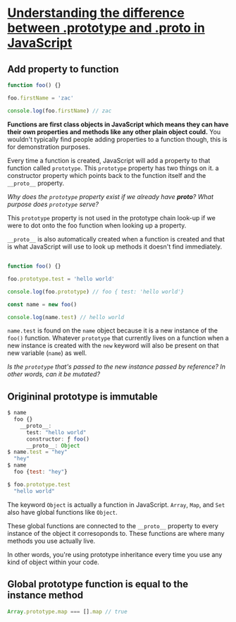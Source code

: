 # [Understanding the difference between .prototype and .__proto__ in JavaScript](https://egghead.io/lessons/javascript-understanding-the-difference-between-prototype-and-__proto__-in-javascript)

## Add property to function
```js
function foo() {}

foo.firstName = 'zac'

console.log(foo.firstName) // zac
```

**Functions are first class objects in JavaScript which means they can have their own properties and methods like any other plain object could.** You wouldn't typically find people adding properties to a function though, this is for demonstration purposes.

Every time a function is created, JavaScript will add a property to that function called `prototype`. This `prototype` property has two things on it. a constructor property which points back to the function itself and the `__proto__` property.

_Why does the `prototype` property exist if we already have __proto__?_ 
_What purpose does `prototype` serve?_

This `prototype` property is not used in the prototype chain look-up if we were to dot onto the foo function when looking up a property.

`__proto__` is also automatically created when a function is created and that is what JavaScript will use to look up methods it doesn't find immediately.

##
```js
function foo() {}

foo.prototype.test = 'hello world'

console.log(foo.prototype) // foo { test: 'hello world'}

const name = new foo()

console.log(name.test) // hello world
```

`name.test` is found on the `name` object because it is a new instance of the `foo()` function. Whatever `prototype` that currently lives on a function when a new instance is created with the `new` keyword will also be present on that new variable (`name`) as well.

_Is the `prototype` that's passed to the new instance passed by reference? In other words, can it be mutated?_
## Origininal prototype is immutable
```js
$ name
  foo {}
    __proto__: 
      test: "hello world"
      constructor: ƒ foo()
      __proto__: Object
$ name.test = "hey"
  "hey"
$ name
  foo {test: "hey"}

$ foo.prototype.test
  "hello world"
```

The keyword `Object` is actually a function in JavaScript. `Array`, `Map`, and `Set` also have global functions like `Object`.

These global functions are connected to the `__proto__` property to every instance of the object it corresoponds to. These functions are where many methods you use actually live.

In other words, you're using prototype inheritance every time you use any kind of object within your code.

## Global prototype function is equal to the instance method
```js
Array.prototype.map === [].map // true
```

